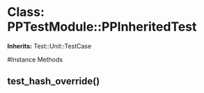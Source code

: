 # Class: PPTestModule::PPInheritedTest
**Inherits:** Test::Unit::TestCase
    




#Instance Methods
## test_hash_override() [](#method-i-test_hash_override)

